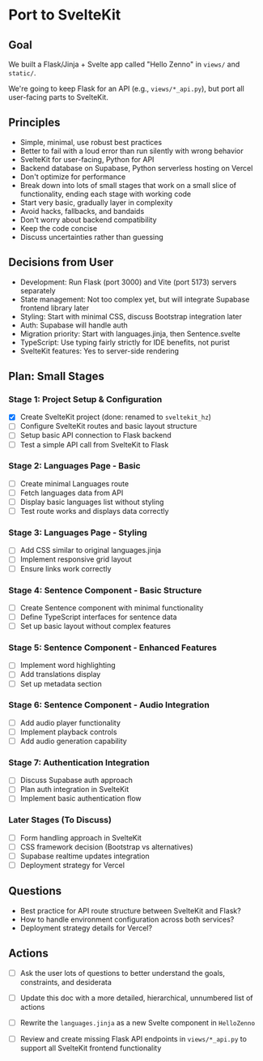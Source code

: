 # Port to SvelteKit

## Goal

We built a Flask/Jinja + Svelte app called "Hello Zenno" in `views/` and `static/`.

We're going to keep Flask for an API (e.g., `views/*_api.py`), but port all user-facing parts to SvelteKit.

## Principles

- Simple, minimal, use robust best practices
- Better to fail with a loud error than run silently with wrong behavior
- SvelteKit for user-facing, Python for API
- Backend database on Supabase, Python serverless hosting on Vercel
- Don't optimize for performance
- Break down into lots of small stages that work on a small slice of functionality, ending each stage with working code
- Start very basic, gradually layer in complexity
- Avoid hacks, fallbacks, and bandaids
- Don't worry about backend compatibility
- Keep the code concise
- Discuss uncertainties rather than guessing

## Decisions from User

- Development: Run Flask (port 3000) and Vite (port 5173) servers separately
- State management: Not too complex yet, but will integrate Supabase frontend library later
- Styling: Start with minimal CSS, discuss Bootstrap integration later
- Auth: Supabase will handle auth
- Migration priority: Start with languages.jinja, then Sentence.svelte
- TypeScript: Use typing fairly strictly for IDE benefits, not purist
- SvelteKit features: Yes to server-side rendering

## Plan: Small Stages

### Stage 1: Project Setup & Configuration
- [x] Create SvelteKit project (done: renamed to `sveltekit_hz`)
- [ ] Configure SvelteKit routes and basic layout structure
- [ ] Setup basic API connection to Flask backend
- [ ] Test a simple API call from SvelteKit to Flask

### Stage 2: Languages Page - Basic
- [ ] Create minimal Languages route
- [ ] Fetch languages data from API
- [ ] Display basic languages list without styling
- [ ] Test route works and displays data correctly

### Stage 3: Languages Page - Styling
- [ ] Add CSS similar to original languages.jinja
- [ ] Implement responsive grid layout
- [ ] Ensure links work correctly 

### Stage 4: Sentence Component - Basic Structure
- [ ] Create Sentence component with minimal functionality
- [ ] Define TypeScript interfaces for sentence data
- [ ] Set up basic layout without complex features

### Stage 5: Sentence Component - Enhanced Features
- [ ] Implement word highlighting
- [ ] Add translations display
- [ ] Set up metadata section

### Stage 6: Sentence Component - Audio Integration
- [ ] Add audio player functionality
- [ ] Implement playback controls
- [ ] Add audio generation capability

### Stage 7: Authentication Integration
- [ ] Discuss Supabase auth approach
- [ ] Plan auth integration in SvelteKit
- [ ] Implement basic authentication flow

### Later Stages (To Discuss)
- [ ] Form handling approach in SvelteKit
- [ ] CSS framework decision (Bootstrap vs alternatives)
- [ ] Supabase realtime updates integration
- [ ] Deployment strategy for Vercel

## Questions

- Best practice for API route structure between SvelteKit and Flask?
- How to handle environment configuration across both services?
- Deployment strategy details for Vercel?


## Actions

- [ ] Ask the user lots of questions to better understand the goals, constraints, and desiderata

- [ ] Update this doc with a more detailed, hierarchical, unnumbered list of actions

- [ ] Rewrite the `languages.jinja` as a new Svelte component in `HelloZenno`

- [ ] Review and create missing Flask API endpoints in `views/*_api.py` to support all SvelteKit frontend functionality



